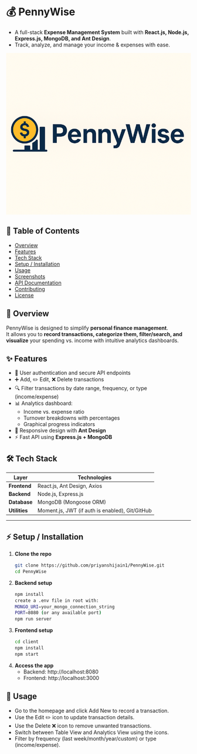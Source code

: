 # 💰 PennyWise

- A full-stack **Expense Management System** built with **React.js, Node.js, Express.js, MongoDB, and Ant Design**.  
- Track, analyze, and manage your income & expenses with ease.
  
<p align="center">
  <img src="client/src/PennyWise Logo.png" alt="PennyWise" style="width:850px ; height:440px ; object-fit:cover;" />
</p>



## 🧾 Table of Contents
- [Overview](#overview)  
- [Features](#features)  
- [Tech Stack](#tech-stack)  
- [Setup / Installation](#setup--installation)  
- [Usage](#usage)  
- [Screenshots](#screenshots)  
- [API Documentation](#api-documentation)  
- [Contributing](#contributing)  
- [License](#license)  



## 📖 Overview
PennyWise is designed to simplify **personal finance management**.  
It allows you to **record transactions, categorize them, filter/search, and visualize** your spending vs. income with intuitive analytics dashboards.  



## ✨ Features
- 🔑 User authentication and secure API endpoints  
- ➕ Add, ✏️ Edit, ❌ Delete transactions  
- 🔍 Filter transactions by date range, frequency, or type (income/expense)  
- 📊 Analytics dashboard:  
  - Income vs. expense ratio  
  - Turnover breakdowns with percentages  
  - Graphical progress indicators  
- 📱 Responsive design with **Ant Design**  
- ⚡ Fast API using **Express.js + MongoDB**  



## 🛠 Tech Stack

| Layer       | Technologies |
|-------------|--------------|
| **Frontend** | React.js, Ant Design, Axios |
| **Backend**  | Node.js, Express.js |
| **Database** | MongoDB (Mongoose ORM) |
| **Utilities**| Moment.js, JWT (if auth is enabled), Git/GitHub |

---

## ⚡ Setup / Installation

1. **Clone the repo**
   ```bash
   git clone https://github.com/priyanshijain1/PennyWise.git
   cd PennyWise

2. **Backend setup**
    ```bash
    npm install
    create a .env file in root with:
    MONGO_URI=your_mongo_connection_string
    PORT=8080 (or any available port)
    npm run server

3. **Frontend setup**
    ```bash
    cd client
    npm install
    npm start
    
4. **Access the app**
    - Backend: http://localhost:8080
    - Frontend: http://localhost:3000

## 🚀 Usage

- Go to the homepage and click Add New to record a transaction.
- Use the Edit ✏️ icon to update transaction details.
- Use the Delete ❌ icon to remove unwanted transactions.
- Switch between Table View and Analytics View using the icons.
- Filter by frequency (last week/month/year/custom) or type (income/expense).
